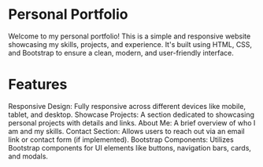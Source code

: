 # Personal Portfolio
Welcome to my personal portfolio! This is a simple and responsive website showcasing my skills, projects, and experience. 
It's built using HTML, CSS, and Bootstrap to ensure a clean, modern, and user-friendly interface.

# Features
Responsive Design: Fully responsive across different devices like mobile, tablet, and desktop.
Showcase Projects: A section dedicated to showcasing personal projects with details and links.
About Me: A brief overview of who I am and my skills.
Contact Section: Allows users to reach out via an email link or contact form (if implemented).
Bootstrap Components: Utilizes Bootstrap components for UI elements like buttons, navigation bars, cards, and modals.
